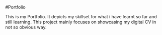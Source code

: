 #Portfolio

This is my Portfolio. It depicts my skillset for what i have learnt so far and still learning. This project mainly focuses on showcasing my digital CV in not so obvious way. 
